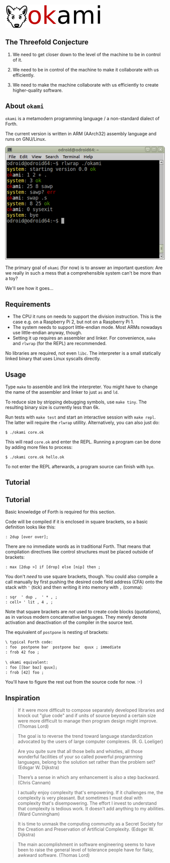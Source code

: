 ![okami](okami.png)

## The Threefold Conjecture

1. We need to get closer down to the level of the machine to be in control of it.

2. We need to be in control of the machine to make it collaborate with us efficiently.

3. We need to make the machine collaborate with us efficiently to create higher-quality software.

## About `okami`

`okami` is a metamodern programming language / a non-standard dialect of Forth.

The current version is written in ARM (AArch32) assembly language and runs on GNU/Linux.

![screenshot](screenshot.png)

The primary goal of `okami` (for now) is to answer an important question:
Are we really in such a mess that a comprehensible system can't be more than a toy?

We'll see how it goes...

## Requirements

- The CPU it runs on needs to support the division instruction.
  This is the case e.g. on a Raspberry Pi 2, but not on a Raspberry Pi 1.
- The system needs to support little-endian mode.
  Most ARMs nowadays use little-endian anyway, though.
- Setting it up requires an assembler and linker.
  For convenience, `make` and `rlwrap` (for the REPL) are recommended.

No libraries are required, not even `libc`.
The interpreter is a small statically linked binary that uses Linux syscalls directly.

## Usage

Type `make` to assemble and link the interpreter.
You might have to change the name of the assembler and linker to just `as` and `ld`.

To reduce size by stripping debugging symbols, use `make tiny`.
The resulting binary size is currently less than 6k.

Run tests with `make test` and start an interactive session with `make repl`.
The latter will require the `rlwrap` utillity.
Alternatively, you can also just do:

    $ ./okami core.ok

This will read `core.ok` and enter the REPL.
Running a program can be done by adding more files to process:

    $ ./okami core.ok hello.ok

To not enter the REPL afterwards, a program source can finish with `bye`.

## Tutorial

## Tutorial

Basic knowledge of Forth is required for this section.

Code will be compiled if it is enclosed in square brackets,
 so a basic definition looks like this:

    : 2dup [over over];

There are no immediate words as in traditional Forth.
That means that compilation directives like control structures
 must be placed outside of brackets:

    : max [2dup >] if [drop] else [nip] then ;

You don't *need* to use square brackets, though.
You could also compile a call manually by first pushing the desired
 code field address (CFA) onto the stack with `'` (tick) and then
 writing it into memory with `,` (comma):

    : sqr  ' dup ,  ' * , ;
    : cell+ ' lit , 4 , ;

Note that square brackets are *not* used to create code blocks (quotations),
 as in various modern concatenative languages.
They merely denote activation and deactivation of the compiler
 in the source text.

The equivalent of `postpone` is nesting of brackets:

    \ typical Forth code:
    : foo  postpone bar  postpone baz  quux ; immediate
    : frob 42 foo ;
    
    \ okami equivalent:
    : foo [[bar baz] quux];
    : frob [42] foo ;

You'll have to figure the rest out from the source code for now. :-)

## Inspiration

> If it were more difficult to compose separately developed libraries
> and knock out "glue code" and if units of source beyond a certain size
> were more difficult to manage then program design might improve.
(Thomas Lord)

> The goal is to reverse the trend toward language standardization
> advocated by the users of large computer complexes.
(R. G. Loeliger)

> Are you quite sure that all those bells and whistles,
> all those wonderful facilities of your so called powerful programming languages,
> belong to the solution set rather than the problem set?
(Edsgar W. Dijkstra)

> There’s a sense in which any enhancement is also a step backward.
(Chris Cannam)

> I actually enjoy complexity that's empowering. If it challenges me,
> the complexity is very pleasant. But sometimes I must deal with
> complexity that's disempowering. The effort I invest to understand
> that complexity is tedious work. It doesn't add anything to my
> abilities.
(Ward Cunningham)

> It is time to unmask the computing community as a Secret Society
> for the Creation and Preservation of Artificial Complexity.
(Edsger W. Dijkstra)

> The main accomplishment in software engineering seems to have been
> to raise the general level of tolerance people have
> for flaky, awkward software.
(Thomas Lord)

